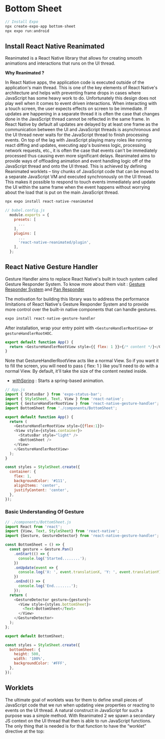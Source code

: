 # Bottom Sheet

```js
// Install Expo
npx create-expo-app bottom-sheet
npx expo run:android
```

## Install React Native Reanimated

Reanimated is a React Native library that allows for creating smooth animations and interactions that runs on the UI thread.

**Why Reanimated ?**

In React Native apps, the application code is executed outside of the application's main thread. This is one of the key elements of React Native's architecture and helps with preventing frame drops in cases where JavaScript has some heavy work to do. Unfortunately this design does not play well when it comes to event driven interactions. When interacting with a touch screen, the user expects effects on screen to be immediate. If updates are happening in a separate thread it is often the case that changes done in the JavaScript thread cannot be reflected in the same frame. In React Native by default all updates are delayed by at least one frame as the communication between the UI and JavaScript threads is asynchronous and the UI thread never waits for the JavaScript thread to finish processing events. On top of the lag with JavaScript playing many roles like running react diffing and updates, executing app's business logic, processing network requests, etc., it is often the case that events can't be immediately processed thus causing even more significant delays. Reanimated aims to provide ways of offloading animation and event handling logic off of the JavaScript thread and onto the UI thread. This is achieved by defining Reanimated worklets – tiny chunks of JavaScript code that can be moved to a separate JavaScript VM and executed synchronously on the UI thread. This makes it possible to respond to touch events immediately and update the UI within the same frame when the event happens without worrying about the load that is put on the main JavaScript thread.

```js
npx expo install react-native-reanimated
```

```js
// babel.config.js
  module.exports = {
    presets: [
      ...
    ],
    plugins: [
      ...
      'react-native-reanimated/plugin',
    ],
  };
```

## React Native Gesture Handler

Gesture Handler aims to replace React Native's built in touch system called Gesture Responder System. To know more about them visit : [Gesture Responder System](https://reactnative.dev/docs/gesture-responder-system) and [Pan Responder](https://reactnative.dev/docs/panresponder) 

The motivation for building this library was to address the performance limitations of React Native's Gesture Responder System and to provide more control over the built-in native components that can handle gestures.

```js
expo install react-native-gesture-handler
```

After installation, wrap your entry point with `<GestureHandlerRootView>` or `gestureHandlerRootHOC`.
  
```js
export default function App() {
  return <GestureHandlerRootView style={{ flex: 1 }}>{/* content */}</GestureHandlerRootView>;
}  
```

Note that GestureHandlerRootView acts like a normal View. So if you want it to fill the screen, you will need to pass { flex: 1 } like you'll need to do with a normal View. By default, it'll take the size of the content nested inside.

- [withSpring](https://docs.swmansion.com/react-native-reanimated/docs/api/animations/withSpring/) : Starts a spring-based animation.

```js
// App.js
import { StatusBar } from 'expo-status-bar';
import { StyleSheet, Text, View } from 'react-native';
import { GestureHandlerRootView } from 'react-native-gesture-handler';
import BottomSheet from './components/BottomSheet';

export default function App() {
  return (
    <GestureHandlerRootView style={{flex:1}}>
    <View style={styles.container}>
      <StatusBar style="light" />
      <BottomSheet />
    </View>
    </GestureHandlerRootView>
  );
}

const styles = StyleSheet.create({
  container: {
    flex: 1,
    backgroundColor: '#111',
    alignItems: 'center',
    justifyContent: 'center',
  },
});
```

### Basic Understanding Of Gesture

```js
// ./components/BottomSheet.js
import React from 'react';
import {View, Text, StyleSheet} from 'react-native';
import {Gesture, GestureDetector} from 'react-native-gesture-handler';

const BottomSheet = () => {
  const gesture = Gesture.Pan()
    .onStart(() => {
      console.log('Started........');
    })
    .onUpdate(event => {
      console.log('X: ', event.translationX, 'Y: ', event.translationY);
    })
    .onEnd(() => {
      console.log('End........');
    });
  return (
    <GestureDetector gesture={gesture}>
      <View style={styles.bottomSheet}>
        <Text>BottomSheet</Text>
      </View>
    </GestureDetector>
  );
};

export default BottomSheet;

const styles = StyleSheet.create({
  bottomSheet: {
    height: 500,
    width: '100%',
    backgroundColor: '#FFF',
  },
});

```

## Worklets

The ultimate goal of worklets was for them to define small pieces of JavaScript code that we run when updating view properties or reacting to events on the UI thread. A natural construct in JavaScript for such a purpose was a simple method. With Reanimated 2 we spawn a secondary JS context on the UI thread that then is able to run JavaScript functions. The only thing that is needed is for that function to have the “worklet” directive at the top:



